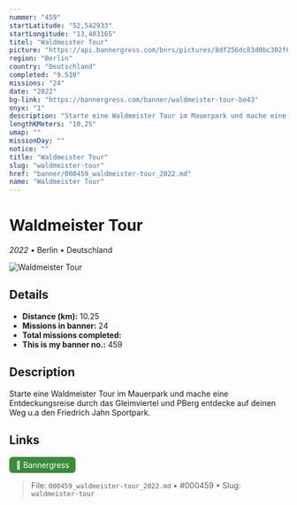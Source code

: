 ```yaml
---
nummer: "459"
startLatitude: "52,542933"
startLongitude: "13,403165"
titel: "Waldmeister Tour"
picture: "https://api.bannergress.com/bnrs/pictures/8df256dc83d0bc302f8362fdb199de09"
region: "Berlin"
country: "Deutschland"
completed: "9.510"
missions: "24"
date: "2022"
bg-link: "https://bannergress.com/banner/waldmeister-tour-be43"
onyx: "1"
description: "Starte eine Waldmeister Tour im Mauerpark und mache eine Entdeckungsreise durch das Gleimviertel und PBerg entdecke auf deinen Weg u.a den Friedrich Jahn Sportpark."
lengthKMeters: "10,25"
umap: ""
missionDay: ""
notice: ""
title: "Waldmeister Tour"
slug: "waldmeister-tour"
href: "banner/000459_waldmeister-tour_2022.md"
name: "Waldmeister Tour"
---
```

# Waldmeister Tour

*2022* • Berlin • Deutschland

![Waldmeister Tour](https://api.bannergress.com/bnrs/pictures/8df256dc83d0bc302f8362fdb199de09)



## Details
- **Distance (km):** 10.25
- **Missions in banner:** 24
- **Total missions completed:** 
- **This is my banner no.:** 459



## Description
Starte eine Waldmeister Tour im Mauerpark und mache eine Entdeckungsreise durch das Gleimviertel und PBerg entdecke auf deinen Weg u.a den Friedrich Jahn Sportpark.



## Links
<a href="https://bannergress.com/banner/waldmeister-tour-be43" target="_blank" style="display:inline-block;margin-right:8px;padding:6px 12px;background:#3c8b3c;color:#fff;text-decoration:none;border-radius:6px;">🔗 Bannergress</a>



> File: `000459_waldmeister-tour_2022.md` • #000459 • Slug: `waldmeister-tour`
